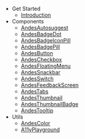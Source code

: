- Get Started
  * [Introduction](/)
- Components
  * [AndesAutosuggest](/autosuggest/AndesAutosuggest.md)
  * [AndesBadgeDot](/badge/AndesBadgeDot.md)
  * [AndesBadgeIconPill](/badge/AndesBadgeIconPill.md)
  * [AndesBadgePill](/badge/AndesBadgePill.md)
  * [AndesButton](/button/AndesButton.md)
  * [AndesCheckbox](/checkbox/AndesCheckbox.md)
  * [AndesFloatingMenu](/floatingmenu/AndesFloatingMenu.md)
  * [AndesSnackbar](/snackbar/AndesSnackbar.md)
  * [AndesSwitch](/switch/AndesSwitch.md)
  * [AndesFeedbackScreen](/feedbackscreen/AndesFeedbackScreen.md)
  * [AndesTabs](/tabs/AndesTabs.md)
  * [AndesThumbnail](/thumbnail/AndesThumbnail.md)
  * [AndesThumbnailBadge](/thumbnail/AndesThumbnailBadge.md)
  * [AndesTooltip](/tooltip/AndesTooltip.md)
- Utils
  * [AndesColor](/color/AndesColor.md)
  * [A11yPlayground](/a11y-playground/A11yPlayground.md)